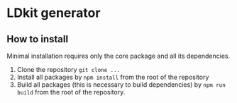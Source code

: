 # LDkit generator

## How to install

Minimal installation requires only the core package and all its dependencies.

1. Clone the repository `git clone ...`
2. Install all packages by `npm install` from the root of the repository
3. Build all packages (this is necessary to build dependencies) by `npm run build` from the root of the repository.